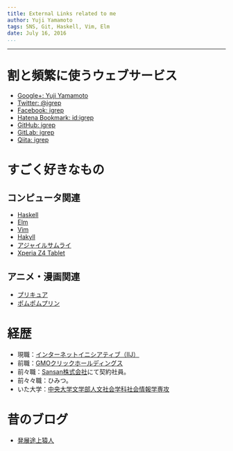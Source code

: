 ```yaml
---
title: External Links related to me
author: Yuji Yamamoto
tags: SNS, Git, Haskell, Vim, Elm
date: July 16, 2016
...
```

---

# 割と頻繁に使うウェブサービス

- [Google+: Yuji Yamamoto](https://plus.google.com/u/0/108459635886859360319/posts)
- [Twitter: \@igrep](https://twitter.com/igrep)
- [Facebook: igrep](https://www.facebook.com/igrep)
- [Hatena Bookmark: id:igrep](http://b.hatena.ne.jp/igrep/bookmark)
- [GitHub: igrep](https://github.com/igrep)
- [GitLab: igrep](https://gitlab.com/u/igrep)
- [Qiita: igrep](http://qiita.com/igrep)

# すごく好きなもの

## コンピュータ関連

- [Haskell](http://www.haskell.org/haskellwiki/Haskell)
- [Elm](http://elm-lang.org/)
- [Vim](http://www.vim.org/)
- [Hakyll](http://jaspervdj.be/hakyll/)
- [アジャイルサムライ](http://ssl.ohmsha.co.jp/cgi-bin/menu.cgi?ISBN=978-4-274-06856-0)
- [Xperia Z4 Tablet](http://www.sony.jp/tablet/products/Z4/)

## アニメ・漫画関連

- [プリキュア](http://www.toei-anim.co.jp/tv/precure/)
- [ポムポムプリン](http://www.sanrio.co.jp/character/pompompurin/)

# 経歴

- 現職：[インターネットイニシアティブ（IIJ）](https://www.iij.ad.jp/)
- 前職：[GMOクリックホールディングス](https://www.gmo-click.com/)
- 前々職：[Sansan株式会社](http://www.sansan.com/)にて契約社員。
- 前々々職：ひみつ。
- いた大学：[中央大学文学部人文社会学科社会情報学専攻](http://www.chuo-u.ac.jp/academics/faculties/letters/major/socio_info/)

# 昔のブログ

- [発展途上猿人](http://blog.livedoor.jp/igrep/)
